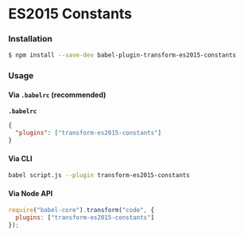 # ES2015 Constants

### Installation

```sh
$ npm install --save-dev babel-plugin-transform-es2015-constants
```

### Usage

#### Via `.babelrc` (recommended)

**`.babelrc`**

```json
{
  "plugins": ["transform-es2015-constants"]
}
```

#### Via CLI

```sh
babel script.js --plugin transform-es2015-constants
```

#### Via Node API

```js
require("babel-core").transform("code", {
  plugins: ["transform-es2015-constants"]
});
```
